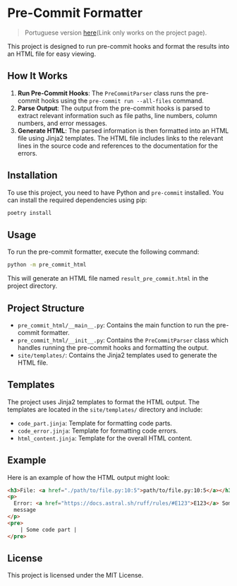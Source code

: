 # Pre-Commit Formatter

> Portuguese version [here](docs/README-pt.md)(Link only works on the project page).

This project is designed to run pre-commit hooks and format the results into an HTML file for easy viewing.

## How It Works

1. **Run Pre-Commit Hooks**: The `PreCommitParser` class runs the pre-commit hooks using the `pre-commit run --all-files` command.
2. **Parse Output**: The output from the pre-commit hooks is parsed to extract relevant information such as file paths, line numbers, column numbers, and error messages.
3. **Generate HTML**: The parsed information is then formatted into an HTML file using Jinja2 templates. The HTML file includes links to the relevant lines in the source code and references to the documentation for the errors.

## Installation

To use this project, you need to have Python and `pre-commit` installed. You can install the required dependencies using pip:

```sh
poetry install
```

## Usage

To run the pre-commit formatter, execute the following command:

```sh
python -m pre_commit_html
```

This will generate an HTML file named `result_pre_commit.html` in the project directory.

## Project Structure

- `pre_commit_html/__main__.py`: Contains the main function to run the pre-commit formatter.
- `pre_commit_html/__init__.py`: Contains the `PreCommitParser` class which handles running the pre-commit hooks and formatting the output.
- `site/templates/`: Contains the Jinja2 templates used to generate the HTML file.

## Templates

The project uses Jinja2 templates to format the HTML output. The templates are located in the `site/templates/` directory and include:

- `code_part.jinja`: Template for formatting code parts.
- `code_error.jinja`: Template for formatting code errors.
- `html_content.jinja`: Template for the overall HTML content.

## Example

Here is an example of how the HTML output might look:

```html
<h3>File: <a href="./path/to/file.py:10:5">path/to/file.py:10:5</a></h3>
<p>
  Error: <a href="https://docs.astral.sh/ruff/rules/#E123">E123</a> Some error
  message
</p>
<pre>
    | Some code part |
</pre>
```

## License

This project is licensed under the MIT License.
